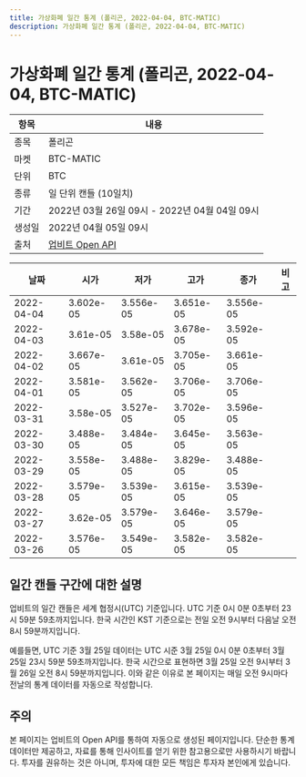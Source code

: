 ```yaml
---
title: 가상화폐 일간 통계 (폴리곤, 2022-04-04, BTC-MATIC)
description: 가상화폐 일간 통계 (폴리곤, 2022-04-04, BTC-MATIC)
---
```



가상화폐 일간 통계 (폴리곤, 2022-04-04, BTC-MATIC)
===

|항목|내용|
|--|--|
|종목|폴리곤|
|마켓|BTC-MATIC|
|단위|BTC|
|종류|일 단위 캔들 (10일치)|
|기간|2022년 03월 26일 09시 - 2022년 04월 04일 09시|
|생성일|2022년 04월 05일 09시|
|출처|[업비트 Open API](https://docs.upbit.com)|


|날짜|시가|저가|고가|종가|비고|
|--|--|--|--|--|--|
|2022-04-04|3.602e-05|3.556e-05|3.651e-05|3.556e-05|    |
|2022-04-03|3.61e-05|3.58e-05|3.678e-05|3.592e-05|    |
|2022-04-02|3.667e-05|3.61e-05|3.705e-05|3.661e-05|    |
|2022-04-01|3.581e-05|3.562e-05|3.706e-05|3.706e-05|    |
|2022-03-31|3.58e-05|3.527e-05|3.702e-05|3.596e-05|    |
|2022-03-30|3.488e-05|3.484e-05|3.645e-05|3.563e-05|    |
|2022-03-29|3.558e-05|3.488e-05|3.829e-05|3.488e-05|    |
|2022-03-28|3.579e-05|3.539e-05|3.615e-05|3.539e-05|    |
|2022-03-27|3.62e-05|3.579e-05|3.646e-05|3.579e-05|    |
|2022-03-26|3.576e-05|3.549e-05|3.582e-05|3.582e-05|    |


일간 캔들 구간에 대한 설명
---


업비트의 일간 캔들은 세계 협정시(UTC) 기준입니다. 
UTC 기준 0시 0분 0초부터 23시 59분 59초까지입니다. 
한국 시간인 KST 기준으로는 전일 오전 9시부터 다음날 오전 8시 59분까지입니다. 


예를들면, UTC 기준 3월 25일 데이터는 UTC 시준 3월 25일 0시 0분 0초부터 3월 25일 23시 59분 59초까지입니다. 
한국 시간으로 표현하면 3월 25일 오전 9시부터 3월 26일 오전 8시 59분까지입니다. 
이와 같은 이유로 본 페이지는 매일 오전 9시마다 전날의 통계 데이터를 자동으로 작성합니다. 


주의
---


본 페이지는 업비트의 Open API를 통하여 자동으로 생성된 페이지입니다. 
단순한 통계 데이터만 제공하고, 자료를 통해 인사이트를 얻기 위한 참고용으로만 사용하시기 바랍니다. 
투자를 권유하는 것은 아니며, 투자에 대한 모든 책임은 투자자 본인에게 있습니다. 
